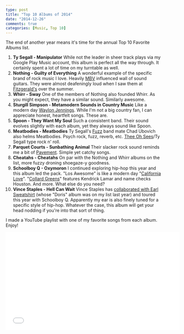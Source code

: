 ```yaml
---
type: post
title: "Top 10 Albums of 2014"
date: "2014-12-26"
comments: true
categories: [Music, Top 10]
---
```


The end of another year means it's time for the annual Top 10 Favorite Albums list.

1. **Ty Segall - Manipulator** While not the leader in sheer track plays via my Google Play Music account, this album is perfect all the way through. It certainly spent a lot of time on my turntable as well.
1. **Nothing - Guilty of Everything** A wonderful example of the specific brand of rock music I love. Heavily [MBV](https://www.youtube.com/watch?v=zhxXn60Z0yk) influenced wall of sound guitars. They were almost deafeningly loud when I saw them at [Fitzgerald's](http://fitzlivemusic.com) over the summer.
1. **Whirr - Sway** One of the members of Nothing also founded Whirr. As you might expect, they have a similar sound. Similarly awesome.
1. **Sturgill Simpson - Metamodern Sounds in Country Music** Like a modern day [Waylon Jennings](https://www.youtube.com/watch?v=14ZHn_76QM0). While I'm not a big country fan, I can appreciate honest, heartfelt songs. These are.
1. **Spoon - They Want My Soul** Such a consistent band. Their sound evolves slightly with each album, yet they always sound like Spoon.
1. **Meatbodies - Meatbodies** Ty Segall's [Fuzz](https://www.youtube.com/watch?v=iDEmMyowfPU) band mate Chad Ubovich also helms Meatbodies. Psych rock, fuzz, reverb, etc. [Thee Oh Sees](https://www.youtube.com/watch?v=DuYOMvTLoJo)/Ty Segall type rock n' roll.
1. **Parquet Courts - Sunbathing Animal** Their slacker rock sound reminds me a bit of [Pavement](https://www.youtube.com/watch?v=lPvhKV3Yg2k). Simple yet catchy songs.
1. **Cheatahs - Cheatahs** On par with the Nothing and Whirr albums on the list, more fuzzy droning shoegaze-y goodness.
1. **Schoolboy Q - Oxymoron** I continued exploring hip-hop this year and this album led the pack. "Los Awesome" is like a modern day "[California Love](https://www.youtube.com/watch?v=uWbXQQG9B6c)". "[Collard Greens](https://www.youtube.com/watch?v=_L2vJEb6lVE)" features Kendrick Lamar and name checks Houston. And more. What else do you need?
1. **Vince Staples - Hell Can Wait** Vince Staples has [collaborated with Earl Sweatshirt](https://www.youtube.com/watch?v=BGfE-mbdmXg) (whose "Doris" album was on my list last year) and toured this year with Schoolboy Q. Apparently my ear is also finely tuned for a specific style of hip-hop. Whatever the case, this album will get your head nodding if you're into that sort of thing.

I made a YouTube playlist with one of my favorite songs from each album. Enjoy!

<iframe width="560" height="315" src="//www.youtube.com/embed/videoseries?list=PL4Qh67kwS0G6xBXF7IgmsAR_9772oiccJ" frameborder="0" allowfullscreen></iframe>